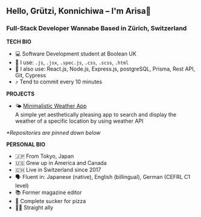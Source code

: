 ## Hello, Grützi, Konnichiwa – I'm Arisa👋
### Full-Stack Developer Wannabe Based in Zürich, Switzerland

**TECH BIO**
- 💻 Software Development student at Boolean UK
- 💭 I use: ``.js``, ``.jsx``, ``.spec.js``, ``.css``, ``.scss``, ``.html``
- 📖 I also use: React.js, Node.js, Express.js, postgreSQL, Prisma, Rest API, Git, Cypress
- ⤴️ Tend to commit every 10 minutes

**PROJECTS**
- 🌤 [Minimalistic Weather App](https://sigristarisa.github.io/Weather-App/) <br />
     A simple yet aesthetically pleasing app to search and display the weather of a specific location by using weather API
     
<i>*Repositories are pinned down below</i>
  

**PERSONAL BIO**
- 🇯🇵 From Tokyo, Japan
- 🇺🇸 Grew up in America and Canada
- 🇨🇭 Live in Switzerland since 2017
- 🗣 Fluent in: Japanese (native), English (billingual), German (CEFRL C1 level)
- 📚 Former magazine editor
- 🍕 Complete sucker for pizza
- 🏳️‍🌈 Straight ally
